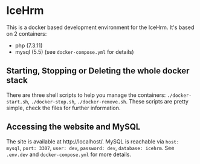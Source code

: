 # IceHrm

This is a docker based development environment for the IceHrm. It's based on 2 containers:

- php (7.3.11)
- mysql (5.5)
  (see `docker-compose.yml` for details)

## Starting, Stopping or Deleting the whole docker stack

There are three shell scripts to help you manage the containers: `./docker-start.sh`, `./docker-stop.sh`, `./docker-remove.sh`. These scripts are pretty simple, check the files for further information.

## Accessing the website and MySQL

The site is available at http://localhost/. MySQL is reachable via `host: mysql`, `port: 3307`, `user: dev`, `password: dev`, `database: icehrm`. See `.env.dev` and `docker-compose.yml` for more details.

